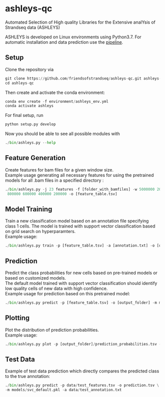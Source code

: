 # ashleys-qc
Automated Selection of High quality Libraries for the Extensive analYsis of Strandseq data (ASHLEYS)

ASHLEYS is developed on Linux environments using Python3.7.
For automatic installation and data prediction use the [pipeline](https://github.com/friendsofstrandseq/ashleys-qc-pipeline).

## Setup
Clone the repository via
``` python
git clone https://github.com/friendsofstrandseq/ashleys-qc.git ashleys-qc
cd ashleys-qc
```
Then create and activate the conda environment:
``` python
conda env create -f environment/ashleys_env.yml
conda activate ashleys
```
For final setup, run
 ``` python
python setup.py develop
```
Now you should be able to see all possible modules with 
``` python
./bin/ashleys.py --help
```

## Feature Generation
Create features for bam files for a given window size. <br>
Example usage generating all necessary features for using the pretrained models for all 
.bam files in a specified directory : 
``` python
./bin/ashleys.py -j 23 features -f [folder_with_bamfiles] -w 5000000 2000000 1000000 \
 800000 600000 400000 200000 -o [feature_table.tsv] 
```

## Model Training
Train a new classification model based on an annotation file specifying class 1 cells.
The model is trained with support vector classification based on grid search on hyperparamters. <br>
Example usage: 
``` python
./bin/ashleys.py train -p [feature_table.tsv] -a [annotation.txt] -o [output.tsv] 
```

## Prediction
Predict the class probabilities for new cells based on pre-trained models or based on customized models. <br>
The default model trained with support vector classification should identify low quality cells of new data with high confidence. <br>
Example usage for prediction based on this pretrained model: 
``` python
./bin/ashleys.py predict -p [feature_table.tsv] -o [output_folder] -m models/svc_default.pkl
```

## Plotting
Plot the distribution of prediction probabilities. <br>
Example usage: 
``` python
./bin/ashleys.py plot -p [output_folder]/prediction_probabilities.tsv -o [output_plot]
```

## Test Data
Example of test data prediction which directly compares the predicted class to the true annotation:
``` python
./bin/ashleys.py predict -p data/test_features.tsv -o prediction.tsv \
-m models/svc_default.pkl -a data/test_annotation.txt
```